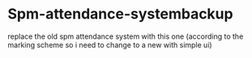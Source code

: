 # Spm-attendance-systembackup

replace the old spm attendance system with this one (according to the marking scheme so i need to change to a new with simple ui)
